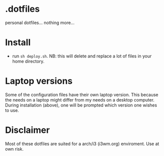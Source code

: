 .dotfiles
=========
personal dotfiles... nothing more...

Install
=======
* run `sh deploy.sh`. NB: this will delete and replace a lot of files in your home directory.

Laptop versions
===============
Some of the configuration files have their own laptop version. This because the needs on a laptop might differ from my needs on a desktop computer. During installation (above), one will be prompted which version one wishes to use.

Disclaimer
==========
Most of these dotfiles are suited for a arch/i3 (i3wm.org) enviroment. Use at own risk.
